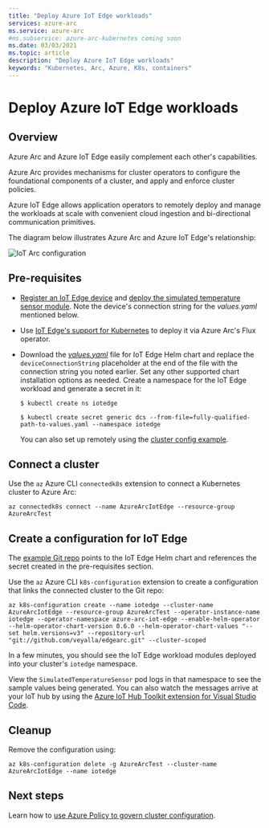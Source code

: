 ```yaml
---
title: "Deploy Azure IoT Edge workloads"
services: azure-arc
ms.service: azure-arc
#ms.subservice: azure-arc-kubernetes coming soon
ms.date: 03/03/2021
ms.topic: article
description: "Deploy Azure IoT Edge workloads"
keywords: "Kubernetes, Arc, Azure, K8s, containers"
---
```



# Deploy Azure IoT Edge workloads

## Overview

Azure Arc and Azure IoT Edge easily complement each other's capabilities. 

Azure Arc provides mechanisms for cluster operators to configure the foundational components of a cluster, and apply and enforce cluster policies. 

Azure IoT Edge allows application operators to remotely deploy and manage the workloads at scale with convenient cloud ingestion and bi-directional communication primitives. 

The diagram below illustrates Azure Arc and Azure IoT Edge's relationship:

![IoT Arc configuration](./media/edge-arc.png)

## Pre-requisites

* [Register an IoT Edge device](../../iot-edge/quickstart-linux.md#register-an-iot-edge-device) and [deploy the simulated temperature sensor module](../../iot-edge/quickstart-linux.md#deploy-a-module). Note the device's connection string for the *values.yaml* mentioned below.

* Use [IoT Edge's support for Kubernetes](https://aka.ms/edgek8sdoc) to deploy it via Azure Arc's Flux operator.

* Download the [*values.yaml*](https://github.com/Azure/iotedge/blob/preview/iiot/kubernetes/charts/edge-kubernetes/values.yaml) file for IoT Edge Helm chart and replace the `deviceConnectionString` placeholder at the end of the file with the connection string you noted earlier. Set any other supported chart installation options as needed. Create a namespace for the IoT Edge workload and generate a secret in it:

  ```
  $ kubectl create ns iotedge

  $ kubectl create secret generic dcs --from-file=fully-qualified-path-to-values.yaml --namespace iotedge
  ```

  You can also set up remotely using the [cluster config example](./tutorial-use-gitops-connected-cluster.md).

## Connect a cluster

Use the `az` Azure CLI `connectedk8s` extension to connect a Kubernetes cluster to Azure Arc:

  ```
  az connectedk8s connect --name AzureArcIotEdge --resource-group AzureArcTest
  ```

## Create a configuration for IoT Edge

The [example Git repo](https://github.com/veyalla/edgearc) points to the IoT Edge Helm chart and references the secret created in the pre-requisites section.

Use the `az` Azure CLI `k8s-configuration` extension to create a configuration that links the connected cluster to the Git repo:

  ```
  az k8s-configuration create --name iotedge --cluster-name AzureArcIotEdge --resource-group AzureArcTest --operator-instance-name iotedge --operator-namespace azure-arc-iot-edge --enable-helm-operator --helm-operator-chart-version 0.6.0 --helm-operator-chart-values "--set helm.versions=v3" --repository-url "git://github.com/veyalla/edgearc.git" --cluster-scoped
  ```

In a few minutes, you should see the IoT Edge workload modules deployed into your cluster's `iotedge` namespace. 

View the `SimulatedTemperatureSensor` pod logs in that namespace to see the sample values being generated. You can also watch the messages arrive at your IoT hub by using the [Azure IoT Hub Toolkit extension for Visual Studio Code](https://marketplace.visualstudio.com/items?itemName=vsciot-vscode.azure-iot-toolkit).

## Cleanup

Remove the configuration using:

```
az k8s-configuration delete -g AzureArcTest --cluster-name AzureArcIotEdge --name iotedge
```

## Next steps

Learn how to [use Azure Policy to govern cluster configuration](./use-azure-policy.md).
